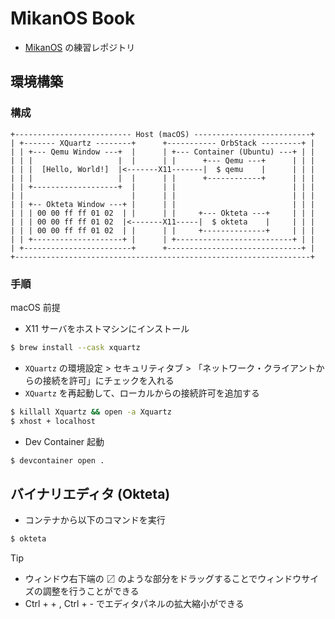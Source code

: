 # MikanOS Book

- [MikanOS](https://github.com/uchan-nos/mikanos) の練習レポジトリ

## 環境構築

### 構成

```plaintext
+-------------------------- Host (macOS) --------------------------+
| +------- XQuartz --------+      +----------- OrbStack ---------+ |
| | +--- Qemu Window ---+  |      | +--- Container (Ubuntu) ---+ | |
| | |                   |  |      | |      +--- Qemu ---+      | | |
| | |  [Hello, World!]  |<-------X11-------|  $ qemu    |      | | |
| | |                   |  |      | |      +------------+      | | |
| | +-------------------+  |      | |                          | | |
| |                        |      | |                          | | |
| | +-- Okteta Window ---+ |      | |                          | | |
| | | 00 00 ff ff 01 02  | |      | |     +--- Okteta ---+     | | |
| | | 00 00 ff ff 01 02  |<-------X11-----|  $ okteta    |     | | |
| | | 00 00 ff ff 01 02  | |      | |     +--------------+     | | |
| | +--------------------+ |      | +--------------------------+ | |
| +------------------------+      +------------------------------+ |
+------------------------------------------------------------------+
```

### 手順

macOS 前提

- X11 サーバをホストマシンにインストール

```bash
$ brew install --cask xquartz
```

- `XQuartz` の環境設定 > セキュリティタブ > 「ネットワーク・クライアントからの接続を許可」にチェックを入れる
- `XQuartz` を再起動して、ローカルからの接続許可を追加する

```bash
$ killall Xquartz && open -a Xquartz
$ xhost + localhost
```

- Dev Container 起動

```bash
$ devcontainer open .
```

## バイナリエディタ (Okteta)

- コンテナから以下のコマンドを実行

```bash
$ okteta
```

> [!TIP]
> - ウィンドウ右下端の 〼 のような部分をドラッグすることでウィンドウサイズの調整を行うことができる
> - Ctrl + + , Ctrl + - でエディタパネルの拡大縮小ができる
